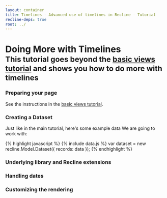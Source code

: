 ```yaml
---
layout: container
title: Timelines - Advanced use of timelines in Recline - Tutorial
recline-deps: true
root: ../
---
```


<div class="page-header">
  <h1>
    Doing More with Timelines
    <br />
    <small>This tutorial goes beyond the <a href="tutorial-views.html">basic
    views tutorial</a> and shows you how to do more with timelines</small>
  </h1>
</div>

### Preparing your page

See the instructions in the [basic views tutorial](tutorial-views.html).

### Creating a Dataset

Just like in the main tutorial, here's some example data We are going to work with:

{% highlight javascript %}
{% include data.js %}
var dataset = new recline.Model.Dataset({
  records: data
});
{% endhighlight %}

<script type="text/javascript">
{% include data.js %}
var dataset = new recline.Model.Dataset({
  records: data
});
</script>

### Underlying library and Recline extensions



### Handling dates



### Customizing the rendering




